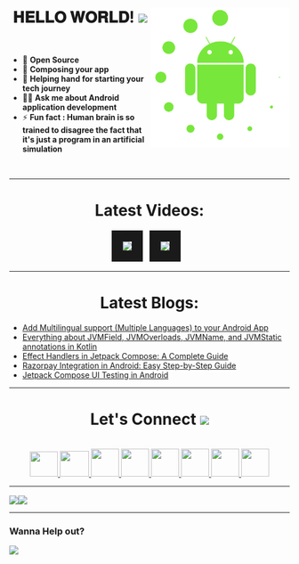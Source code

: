 <!-- intro hello world -->
<h1 align="center">
𝐇𝐄𝐋𝐋𝐎 𝐖𝐎𝐑𝐋𝐃! <img src="GIF/Earth.gif" width="24px">
<img src= "GIF/android_by_deiby_ybied_d3jaevn.gif" height="250px" align="right">
</h1>
<br>

- 💚 **Open Source**
- 🔮 **Composing your app**
- 🤝 **Helping hand for starting your tech journey**
- 👨‍💻 **Ask me about Android application development**
- ⚡ **Fun fact : Human brain is so trained to disagree the fact that it's just a program in an artificial simulation**
<br>


<hr>


<!-- youtube section -->
<h1 align="center">
Latest Videos:
</h1>
<div align = "center">
<!-- YOUTUBE:START --><a href="https://www.youtube.com/watch?v=ObgmK3BywKI" target="_blank"><img src="https://i.ytimg.com/vi/ObgmK3BywKI/mqdefault.jpg" height="200px" border="20"></a>&nbsp &nbsp<a href="https://www.youtube.com/watch?v=7jCsY845xIQ" target="_blank"><img src="https://i.ytimg.com/vi/7jCsY845xIQ/mqdefault.jpg" height="200px" border="20"></a>&nbsp &nbsp<!-- YOUTUBE:END -->
</div>


<hr>


<h1 align="center">
Latest Blogs:
</h1>

<!-- BLOG-POST-LIST:START -->
- [Add Multilingual support &lpar;Multiple Languages&rpar; to your Android App](https://proandroiddev.com/add-multilingual-support-multiple-languages-to-your-android-app-4c0fd23cbdb8?source=rss-b48b9b0e3d4d------2)
- [Everything about JVMField, JVMOverloads, JVMName, and JVMStatic annotations in Kotlin](https://proandroiddev.com/everything-about-jvmfield-jvmoverloads-jvmname-and-jvmstatic-annotations-in-kotlin-158383081cb8?source=rss-b48b9b0e3d4d------2)
- [Effect Handlers in Jetpack Compose: A Complete Guide](https://proandroiddev.com/effect-handlers-in-jetpack-compose-a-complete-guide-e9a820d20734?source=rss-b48b9b0e3d4d------2)
- [Razorpay Integration in Android: Easy Step-by-Step Guide](https://sagar0-0.medium.com/razorpay-integration-in-android-easy-step-by-step-guide-af2e66c85dc5?source=rss-b48b9b0e3d4d------2)
- [Jetpack Compose UI Testing in Android](https://blog.stackademic.com/jetpack-compose-ui-testing-in-android-412b6b3a58b5?source=rss-b48b9b0e3d4d------2)
<!-- BLOG-POST-LIST:END -->
  
<hr>


<!-- connect section -->
<h1 align="center">
Let's Connect <img src="GIF/Handshake.gif" width="24px">
</h1>
<div align="center">
<p align="center">
  <br>
  <a href="https://www.youtube.com/channel/UCbXjqGX2O0UW12AIboO2Psw" target="_blank">
    <code><img  height="45" width="50" src="https://brandslogos.com/wp-content/uploads/images/large/youtube-icon-logo.png"></code>
  </a>
  <a href="mailto:sagar.0dev@gmail.com" target="_blank">
    <code><img height="46" width="52" src="https://logos-world.net/wp-content/uploads/2020/11/Gmail-Logo.png"></code>
  </a>
  <a href="https://twitter.com/sagar0_o" target="_blank">
    <code><img height="50" width="50" src="https://www.freepnglogos.com/uploads/twitter-logo-png/twitter-logo-vector-png-clipart-1.png"></code>
  </a>
  <a href="https://www.linkedin.com/in/sagar0-0malhotra/" target="_blank">
    <code><img height="50" width="50" src="https://cdn-icons-png.flaticon.com/512/174/174857.png"></code>
  </a>
  <a href="https://sagar0-0.medium.com/" target="_blank">
    <code><img height="50" width="50" src="https://cdn1.iconfinder.com/data/icons/social-media-circle-7/512/Circled_Medium_svg5-512.png"></code>
  </a>
  <a href="https://www.instagram.com/_sagar_malhotra_/" target="_blank">
    <code><img height="50" width="50" src="http://assets.stickpng.com/images/580b57fcd9996e24bc43c521.png"></code>
  </a>
  <a href="https://sagar0-0.hashnode.dev/" target="_blank">
    <code><img height="50" width="50" src="https://cdn.hashnode.com/res/hashnode/image/upload/v1611902473383/CDyAuTy75.png?auto=compress"></code>
  </a>
  <a href="https://discordapp.com/users/sagar0_0#2945" target="_blank">
    <code><img height="50" width="50" src="https://www.freepnglogos.com/uploads/discord-logo-png/discord-logo-logodownload-download-logotipos-1.png"></code>
  </a>
</p>
</div>


<hr>


<img align="center" height="150px" src="https://github-readme-streak-stats.herokuapp.com/?user=Sagar0-0&theme=dark&hide_border=true"><img align="center" height="160px" src="https://github-readme-stats.vercel.app/api?username=Sagar0-0&show_icons=true&hide_border=true&title_color=94b4a4&amp&icon_color=FFFFFF&amp&text_color=FFFFFF&amp&bg_color=000000&count_private=true&include_all_commits=true">


<hr>


### Wanna Help out?
<a href="https://www.buymeacoffee.com/0sagar0">
  <img src="https://user-images.githubusercontent.com/85388413/197355117-e4a5f6e7-44ee-4303-adb8-3ef39cd18246.jpg" width=200px>
</a>
